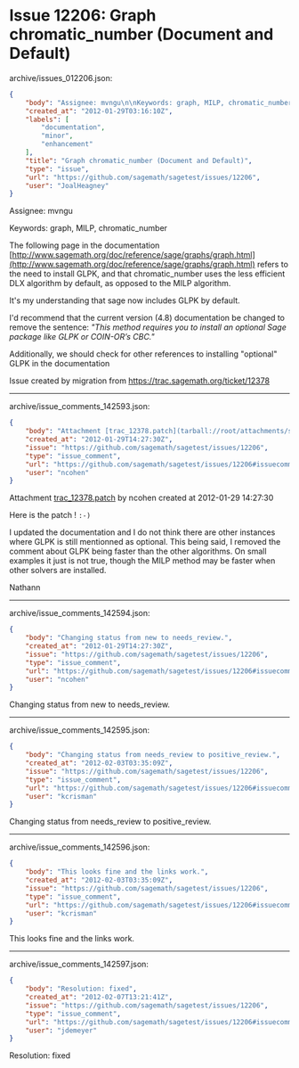 # Issue 12206: Graph chromatic_number (Document and Default)

archive/issues_012206.json:
```json
{
    "body": "Assignee: mvngu\n\nKeywords: graph, MILP, chromatic_number\n\nThe following page in the documentation\n[http://www.sagemath.org/doc/reference/sage/graphs/graph.html](http://www.sagemath.org/doc/reference/sage/graphs/graph.html)\nrefers to the need to install GLPK, and that chromatic_number uses the less efficient DLX algorithm by default, as opposed to the MILP algorithm.\n\nIt's my understanding that sage now includes GLPK by default.\n\nI'd recommend that the current version (4.8) documentation be changed to remove the sentence:\n*\"This method requires you to install an optional Sage package like GLPK or COIN-OR\u2019s CBC.\"*\n\nAdditionally, we should check for other references to installing \"optional\" GLPK in the documentation\n\nIssue created by migration from https://trac.sagemath.org/ticket/12378\n\n",
    "created_at": "2012-01-29T03:16:10Z",
    "labels": [
        "documentation",
        "minor",
        "enhancement"
    ],
    "title": "Graph chromatic_number (Document and Default)",
    "type": "issue",
    "url": "https://github.com/sagemath/sagetest/issues/12206",
    "user": "JoalHeagney"
}
```
Assignee: mvngu

Keywords: graph, MILP, chromatic_number

The following page in the documentation
[http://www.sagemath.org/doc/reference/sage/graphs/graph.html](http://www.sagemath.org/doc/reference/sage/graphs/graph.html)
refers to the need to install GLPK, and that chromatic_number uses the less efficient DLX algorithm by default, as opposed to the MILP algorithm.

It's my understanding that sage now includes GLPK by default.

I'd recommend that the current version (4.8) documentation be changed to remove the sentence:
*"This method requires you to install an optional Sage package like GLPK or COIN-OR’s CBC."*

Additionally, we should check for other references to installing "optional" GLPK in the documentation

Issue created by migration from https://trac.sagemath.org/ticket/12378





---

archive/issue_comments_142593.json:
```json
{
    "body": "Attachment [trac_12378.patch](tarball://root/attachments/some-uuid/ticket12378/trac_12378.patch) by ncohen created at 2012-01-29 14:27:30\n\nHere is the patch ! `:-)`\n\nI updated the documentation and I do not think there are other instances where GLPK is still mentionned as optional. This being said, I removed the comment about GLPK being faster than the other algorithms. On small examples it just is not true, though the MILP method may be faster when other solvers are installed.\n\nNathann",
    "created_at": "2012-01-29T14:27:30Z",
    "issue": "https://github.com/sagemath/sagetest/issues/12206",
    "type": "issue_comment",
    "url": "https://github.com/sagemath/sagetest/issues/12206#issuecomment-142593",
    "user": "ncohen"
}
```

Attachment [trac_12378.patch](tarball://root/attachments/some-uuid/ticket12378/trac_12378.patch) by ncohen created at 2012-01-29 14:27:30

Here is the patch ! `:-)`

I updated the documentation and I do not think there are other instances where GLPK is still mentionned as optional. This being said, I removed the comment about GLPK being faster than the other algorithms. On small examples it just is not true, though the MILP method may be faster when other solvers are installed.

Nathann



---

archive/issue_comments_142594.json:
```json
{
    "body": "Changing status from new to needs_review.",
    "created_at": "2012-01-29T14:27:30Z",
    "issue": "https://github.com/sagemath/sagetest/issues/12206",
    "type": "issue_comment",
    "url": "https://github.com/sagemath/sagetest/issues/12206#issuecomment-142594",
    "user": "ncohen"
}
```

Changing status from new to needs_review.



---

archive/issue_comments_142595.json:
```json
{
    "body": "Changing status from needs_review to positive_review.",
    "created_at": "2012-02-03T03:35:09Z",
    "issue": "https://github.com/sagemath/sagetest/issues/12206",
    "type": "issue_comment",
    "url": "https://github.com/sagemath/sagetest/issues/12206#issuecomment-142595",
    "user": "kcrisman"
}
```

Changing status from needs_review to positive_review.



---

archive/issue_comments_142596.json:
```json
{
    "body": "This looks fine and the links work.",
    "created_at": "2012-02-03T03:35:09Z",
    "issue": "https://github.com/sagemath/sagetest/issues/12206",
    "type": "issue_comment",
    "url": "https://github.com/sagemath/sagetest/issues/12206#issuecomment-142596",
    "user": "kcrisman"
}
```

This looks fine and the links work.



---

archive/issue_comments_142597.json:
```json
{
    "body": "Resolution: fixed",
    "created_at": "2012-02-07T13:21:41Z",
    "issue": "https://github.com/sagemath/sagetest/issues/12206",
    "type": "issue_comment",
    "url": "https://github.com/sagemath/sagetest/issues/12206#issuecomment-142597",
    "user": "jdemeyer"
}
```

Resolution: fixed
